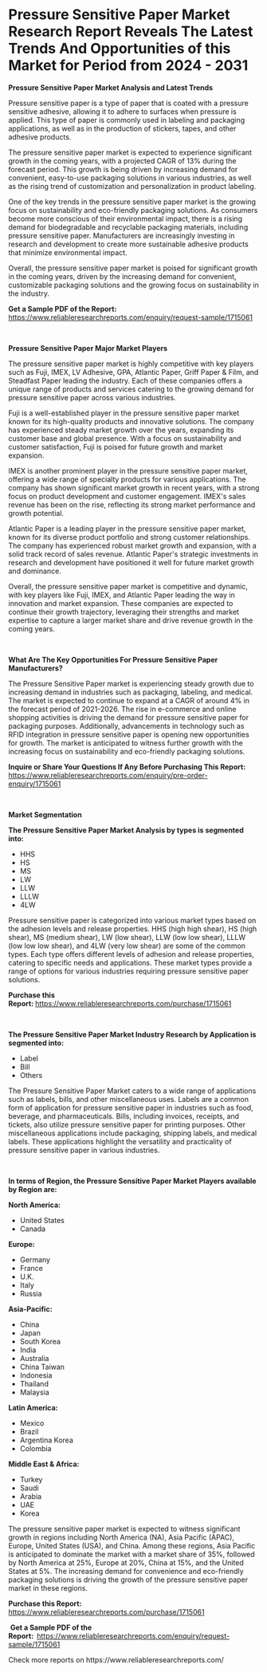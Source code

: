 <p><h1>Pressure Sensitive Paper Market Research Report Reveals The Latest Trends And Opportunities of this Market for Period from 2024 - 2031</h1></p><p><strong>Pressure Sensitive Paper Market Analysis and Latest Trends</strong></p>
<p><p>Pressure sensitive paper is a type of paper that is coated with a pressure sensitive adhesive, allowing it to adhere to surfaces when pressure is applied. This type of paper is commonly used in labeling and packaging applications, as well as in the production of stickers, tapes, and other adhesive products.</p><p>The pressure sensitive paper market is expected to experience significant growth in the coming years, with a projected CAGR of 13% during the forecast period. This growth is being driven by increasing demand for convenient, easy-to-use packaging solutions in various industries, as well as the rising trend of customization and personalization in product labeling.</p><p>One of the key trends in the pressure sensitive paper market is the growing focus on sustainability and eco-friendly packaging solutions. As consumers become more conscious of their environmental impact, there is a rising demand for biodegradable and recyclable packaging materials, including pressure sensitive paper. Manufacturers are increasingly investing in research and development to create more sustainable adhesive products that minimize environmental impact.</p><p>Overall, the pressure sensitive paper market is poised for significant growth in the coming years, driven by the increasing demand for convenient, customizable packaging solutions and the growing focus on sustainability in the industry.</p></p>
<p><strong>Get a Sample PDF of the Report:&nbsp;</strong> <a href="https://www.reliableresearchreports.com/enquiry/request-sample/1715061">https://www.reliableresearchreports.com/enquiry/request-sample/1715061</a></p>
<p>&nbsp;</p>
<p><strong>Pressure Sensitive Paper Major Market Players</strong></p>
<p><p>The pressure sensitive paper market is highly competitive with key players such as Fuji, IMEX, LV Adhesive, GPA, Atlantic Paper, Griff Paper & Film, and Steadfast Paper leading the industry. Each of these companies offers a unique range of products and services catering to the growing demand for pressure sensitive paper across various industries.</p><p>Fuji is a well-established player in the pressure sensitive paper market known for its high-quality products and innovative solutions. The company has experienced steady market growth over the years, expanding its customer base and global presence. With a focus on sustainability and customer satisfaction, Fuji is poised for future growth and market expansion.</p><p>IMEX is another prominent player in the pressure sensitive paper market, offering a wide range of specialty products for various applications. The company has shown significant market growth in recent years, with a strong focus on product development and customer engagement. IMEX's sales revenue has been on the rise, reflecting its strong market performance and growth potential.</p><p>Atlantic Paper is a leading player in the pressure sensitive paper market, known for its diverse product portfolio and strong customer relationships. The company has experienced robust market growth and expansion, with a solid track record of sales revenue. Atlantic Paper's strategic investments in research and development have positioned it well for future market growth and dominance.</p><p>Overall, the pressure sensitive paper market is competitive and dynamic, with key players like Fuji, IMEX, and Atlantic Paper leading the way in innovation and market expansion. These companies are expected to continue their growth trajectory, leveraging their strengths and market expertise to capture a larger market share and drive revenue growth in the coming years.</p></p>
<p>&nbsp;</p>
<p><strong>What Are The Key Opportunities For Pressure Sensitive Paper Manufacturers?</strong></p>
<p><p>The Pressure Sensitive Paper market is experiencing steady growth due to increasing demand in industries such as packaging, labeling, and medical. The market is expected to continue to expand at a CAGR of around 4% in the forecast period of 2021-2026. The rise in e-commerce and online shopping activities is driving the demand for pressure sensitive paper for packaging purposes. Additionally, advancements in technology such as RFID integration in pressure sensitive paper is opening new opportunities for growth. The market is anticipated to witness further growth with the increasing focus on sustainability and eco-friendly packaging solutions.</p></p>
<p><strong>Inquire or Share Your Questions If Any Before Purchasing This Report:</strong> <a href="https://www.reliableresearchreports.com/enquiry/pre-order-enquiry/1715061">https://www.reliableresearchreports.com/enquiry/pre-order-enquiry/1715061</a></p>
<p>&nbsp;</p>
<p><strong>Market Segmentation</strong></p>
<p><strong>The Pressure Sensitive Paper Market Analysis by types is segmented into:</strong></p>
<p><ul><li>HHS</li><li>HS</li><li>MS</li><li>LW</li><li>LLW</li><li>LLLW</li><li>4LW</li></ul></p>
<p><p>Pressure sensitive paper is categorized into various market types based on the adhesion levels and release properties. HHS (high high shear), HS (high shear), MS (medium shear), LW (low shear), LLW (low low shear), LLLW (low low low shear), and 4LW (very low shear) are some of the common types. Each type offers different levels of adhesion and release properties, catering to specific needs and applications. These market types provide a range of options for various industries requiring pressure sensitive paper solutions.</p></p>
<p><strong>Purchase this Report:&nbsp;</strong><a href="https://www.reliableresearchreports.com/purchase/1715061">https://www.reliableresearchreports.com/purchase/1715061</a></p>
<p>&nbsp;</p>
<p><strong>The Pressure Sensitive Paper Market Industry Research by Application is segmented into:</strong></p>
<p><ul><li>Label</li><li>Bill</li><li>Others</li></ul></p>
<p><p>The Pressure Sensitive Paper Market caters to a wide range of applications such as labels, bills, and other miscellaneous uses. Labels are a common form of application for pressure sensitive paper in industries such as food, beverage, and pharmaceuticals. Bills, including invoices, receipts, and tickets, also utilize pressure sensitive paper for printing purposes. Other miscellaneous applications include packaging, shipping labels, and medical labels. These applications highlight the versatility and practicality of pressure sensitive paper in various industries.</p></p>
<p>&nbsp;</p>
<p><strong>In terms of Region, the Pressure Sensitive Paper Market Players available by Region are:</strong></p>
<p>
    <p> <strong> North America: </strong>
        <ul>
            <li>United States</li>
            <li>Canada</li>
        </ul>
        </p> 
    <p> <strong> Europe: </strong>
        <ul>
            <li>Germany</li>
            <li>France</li>
            <li>U.K.</li>
            <li>Italy</li>
            <li>Russia</li>
        </ul>
        </p> 
    <p> <strong> Asia-Pacific: </strong>
        <ul>
            <li>China</li>
            <li>Japan</li>
            <li>South Korea</li>
            <li>India</li>
            <li>Australia</li>
            <li>China Taiwan</li>
            <li>Indonesia</li>
            <li>Thailand</li>
            <li>Malaysia</li>
        </ul>
        </p> 
    <p> <strong> Latin America: </strong>
        <ul>
            <li>Mexico</li>
            <li>Brazil</li>
            <li>Argentina Korea</li>
            <li>Colombia</li>
        </ul>
        </p> 
    <p> <strong> Middle East & Africa: </strong>
        <ul>
            <li>Turkey</li>
            <li>Saudi</li>
            <li>Arabia</li>
            <li>UAE</li>
            <li>Korea</li>
        </ul>
    </p>
    </p>
<p><p>The pressure sensitive paper market is expected to witness significant growth in regions including North America (NA), Asia Pacific (APAC), Europe, United States (USA), and China. Among these regions, Asia Pacific is anticipated to dominate the market with a market share of 35%, followed by North America at 25%, Europe at 20%, China at 15%, and the United States at 5%. The increasing demand for convenience and eco-friendly packaging solutions is driving the growth of the pressure sensitive paper market in these regions.</p></p>
<p><strong>Purchase this Report: </strong><a href="https://www.reliableresearchreports.com/purchase/1715061">https://www.reliableresearchreports.com/purchase/1715061</a></p>
<p>&nbsp;<strong>Get a Sample PDF of the Report:&nbsp;&nbsp;</strong><a href="https://www.reliableresearchreports.com/enquiry/request-sample/1715061">https://www.reliableresearchreports.com/enquiry/request-sample/1715061</a></p>
<p><strong></strong></p>
<p>Check more reports on https://www.reliableresearchreports.com/</p>